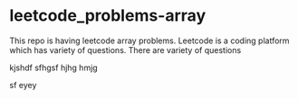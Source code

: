# leetcode_problems-array
This repo is having leetcode array problems.
Leetcode is a coding platform which has variety of questions.
There are variety of questions

kjshdf 
sfhgsf
hjhg
hmjg

sf
eyey

